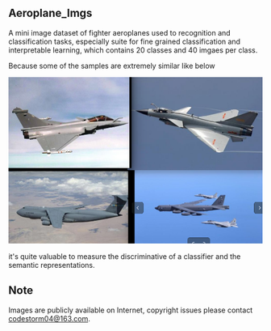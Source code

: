 ## Aeroplane_Imgs 

A mini image dataset of fighter aeroplanes used to recognition and classification tasks, 
especially suite for fine grained classification and interpretable learning, which contains 20 classes 
and 40 imgaes per class.

Because some of the samples are extremely similar like below

![sample_1](sample_1.png)

it's quite valuable to measure the discriminative of a classifier and the semantic representations.

## Note
Images are publicly available on Internet, copyright issues please contact [codestorm04@163.com](codestorm04@163.com).
